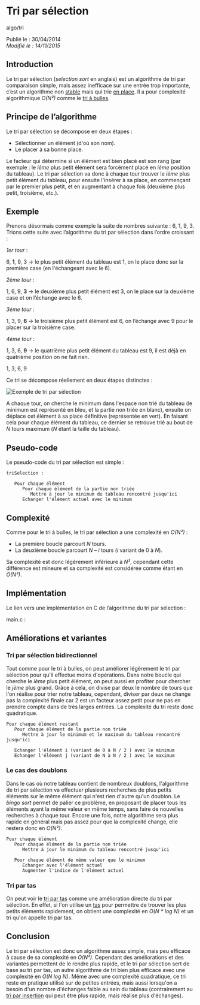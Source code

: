 Tri par sélection
=================
algo/tri

Publié le : 30/04/2014  
*Modifié le : 14/11/2015*

## Introduction

Le tri par sélection (*selection sort* en anglais) est un algorithme de tri par comparaison simple, mais assez inefficace sur une entrée trop importante, c’est un algorithme non [stable](https://en.wikipedia.org/wiki/Sorting_algorithm#Stability) mais qui trie [en place](https://en.wikipedia.org/wiki/In-place_algorithm). Il a pour complexité algorithmique *O(N²)* comme le [tri à bulles](/algo/tri/tri_bulles.html).

## Principe de l’algorithme

Le tri par sélection se décompose en deux étapes :

- Sélectionner un élément (d'où son nom).
- Le placer à sa bonne place.

Le facteur qui détermine si un élément est bien placé est son rang (par exemple : le *ième* plus petit élément sera forcément placé en *ième* position du tableau). Le tri par sélection va donc à chaque tour trouver le *ième* plus petit élément du tableau, pour ensuite l'insérer à sa place, en commençant par le premier plus petit, et en augmentant à chaque fois (deuxième plus petit, troisième, etc.).

## Exemple
 
Prenons désormais comme exemple la suite de nombres suivante : 6, 1, 9, 3. Trions cette suite avec l’algorithme du tri par sélection dans l’ordre croissant :

*1er tour* :

6, **1**, 9, 3 -> le plus petit élément du tableau est 1, on le place donc sur la première case (en l'échangeant avec le 6).

*2ème tour* :

1, 6, 9, **3** -> le deuxième plus petit élément est 3, on le place sur la deuxième case et on l’échange avec le 6.

*3ème tour* :

1, 3, 9, **6** -> le troisième plus petit élément est 6, on l’échange avec 9 pour le placer sur la troisième case.

*4ème tour* :

1, 3, 6, **9** -> le quatrième plus petit élément du tableau est 9, il est déjà en quatrième position on ne fait rien.

1, 3, 6, 9

Ce tri se décompose réellement en deux étapes distinctes :

![Exemple de tri par sélection](/static/img/algo/tri/tri_selection/exemple_tri.png)

A chaque tour, on cherche le minimum dans l'espace non trié du tableau (le minimum est représenté en bleu, et la partie non triée en blanc), ensuite on déplace cet élément à sa place définitive (représentée en vert). En faisant cela pour chaque élément du tableau, ce dernier se retrouve trié au bout de *N* tours maximum (*N* étant la taille du tableau).

## Pseudo-code

Le pseudo-code du tri par sélection est simple :

```nohighlight
triSelection :

   Pour chaque élément
      Pour chaque élément de la partie non triée
         Mettre à jour le minimum du tableau rencontré jusqu'ici
      Echanger l'élément actuel avec le minimum
```

## Complexité

Comme pour le tri à bulles, le tri par sélection a une complexité en *O(N²)* :

- La première boucle parcourt *N* tours.
- La deuxième boucle parcourt *N – i* tours (*i* variant de 0 à *N*).

Sa complexité est donc légèrement inférieure à *N²*, cependant cette différence est mineure et sa complexité est considérée comme étant en *O(N²)*.

## Implémentation

Le lien vers une implémentation en C de l’algorithme du tri par sélection :

main.c : 

## Améliorations et variantes

### Tri par sélection bidirectionnel

Tout comme pour le tri à bulles, on peut améliorer légèrement le tri par sélection pour qu'il effectue moins d'opérations. Dans notre boucle qui cherche le *ième* plus petit élément, on peut aussi en profiter pour chercher le *jème* plus grand. Grâce à cela, on divise par deux le nombre de tours que l'on réalise pour trier notre tableau, cependant, diviser par deux ne change pas la complexité finale car 2 est un facteur assez petit pour ne pas en prendre compte dans de très larges entrées. La complexité du tri reste donc quadratique.

```nohighlight
Pour chaque élément restant
   Pour chaque élément de la partie non triée
      Mettre à jour le minimum et le maximum du tableau rencontré jusqu'ici
      
   Echanger l'élément i (variant de 0 à N / 2 ) avec le minimum
   Echanger l'élément j (variant de N à N / 2 ) avec le maximum
```

### Le cas des doublons

Dans le cas où notre tableau contient de nombreux doublons, l'algorithme de tri par sélection va effectuer plusieurs recherches de plus petits éléments sur le même élément qui n'est rien d'autre qu'un doublon. Le *bingo sort* permet de palier ce problème, en proposant de placer tous les éléments ayant la même valeur en même temps, sans faire de nouvelles recherches à chaque tour. Encore une fois, notre algorithme sera plus rapide en général mais pas assez pour que la complexité change, elle restera donc en *O(N²)*.

```nohighlight
Pour chaque élément
   Pour chaque élément de la partie non triée
      Mettre à jour le minimum du tableau rencontré jusqu'ici
   
   Pour chaque élément de même valeur que le minimum
      Echanger avec l'élément actuel
      Augmenter l'indice de l'élément actuel
```

### Tri par tas

On peut voir le [tri par tas](/algo/tri/tri_tas.html) comme une amélioration directe du tri par sélection. En effet, si l'on utilise un [tas](/algo/structure/arbre/tas.html) pour permettre de trouver les plus petits éléments rapidement, on obtient une complexité en *O(N \* log N)* et un tri qu'on appelle tri par tas.

## Conclusion

Le tri par sélection est donc un algorithme assez simple, mais peu efficace à cause de sa complexité en *O(N²)*. Cependant des améliorations et des variantes permettent de le rendre plus rapide, et le tri par sélection sert de base au tri par tas, un autre algorithme de tri bien plus efficace avec une complexité en *O(N log N)*. Même avec une complexité quadratique, ce tri reste en pratique utilisé sur de petites entrées, mais aussi lorsqu'on a besoin d'un nombre d'échanges faible au sein du tableau (contrairement au [tri par insertion](/algo/tri/tri_insertion.html) qui peut être plus rapide, mais réalise plus d'échanges).
